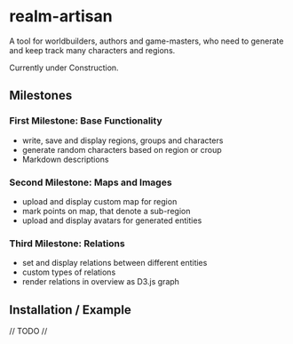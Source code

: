 # realm-artisan
A tool for worldbuilders, authors and game-masters, who need to generate and keep track many characters and regions.

Currently under Construction.

## Milestones

### First Milestone: Base Functionality
* write, save and display regions, groups and characters
* generate random characters based on region or croup
* Markdown descriptions

### Second Milestone: Maps and Images
* upload and display custom map for region
* mark points on map, that denote a sub-region
* upload and display avatars for generated entities

### Third Milestone: Relations
* set and display relations between different entities
* custom types of relations
* render relations in overview as D3.js graph

## Installation / Example
// TODO //
